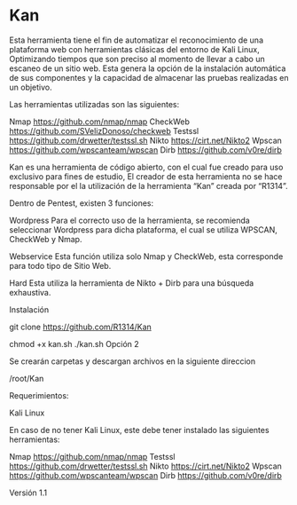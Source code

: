 # Kan
Esta herramienta tiene el fin de automatizar el reconocimiento de una plataforma web con herramientas clásicas del entorno de Kali Linux, Optimizando tiempos que son preciso al momento de llevar a cabo un escaneo de un sitio web. Esta genera la opción de la instalación automática de sus componentes y la capacidad de almacenar las pruebas realizadas en un objetivo.

Las herramientas utilizadas son las siguientes:

Nmap https://github.com/nmap/nmap
CheckWeb https://github.com/SVelizDonoso/checkweb
Testssl https://github.com/drwetter/testssl.sh
Nikto https://cirt.net/Nikto2
Wpscan https://github.com/wpscanteam/wpscan
Dirb https://github.com/v0re/dirb


Kan es una herramienta de código abierto, con el cual fue creado para uso exclusivo para fines de estudio, El creador de esta herramienta no se hace responsable por el la utilización de la herramienta “Kan” creada por “R1314”. 

Dentro de Pentest, existen 3 funciones:

  Wordpress
Para el correcto uso de la herramienta, se recomienda seleccionar Wordpress para dicha plataforma, el cual se utiliza WPSCAN, CheckWeb y Nmap.

  Webservice
Esta función utiliza solo Nmap y CheckWeb, esta corresponde para todo tipo de Sitio Web.

  Hard
Esta utiliza la herramienta de Nikto + Dirb para una búsqueda exhaustiva.


Instalación

git clone https://github.com/R1314/Kan

chmod +x kan.sh
./kan.sh
Opción 2


Se crearán carpetas y descargan archivos en la siguiente direccion 

/root/Kan	



Requerimientos:

Kali Linux

En caso de no tener Kali Linux, este debe tener instalado las siguientes herramientas: 

Nmap https://github.com/nmap/nmap
Testssl https://github.com/drwetter/testssl.sh
Nikto https://cirt.net/Nikto2
Wpscan https://github.com/wpscanteam/wpscan
Dirb https://github.com/v0re/dirb

Versión 1.1
